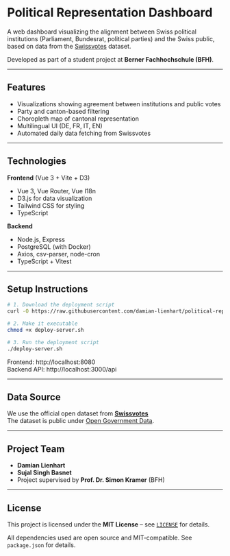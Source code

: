# Political Representation Dashboard

A web dashboard visualizing the alignment between Swiss political institutions (Parliament, Bundesrat, political parties) and the Swiss public, based on data from the [Swissvotes](https://swissvotes.ch) dataset.

Developed as part of a student project at **Berner Fachhochschule (BFH)**.

---

##  Features

-  Visualizations showing agreement between institutions and public votes
-  Party and canton-based filtering
-  Choropleth map of cantonal representation
-  Multilingual UI (DE, FR, IT, EN)
-  Automated daily data fetching from Swissvotes

---

##  Technologies

**Frontend** (Vue 3 + Vite + D3)
- Vue 3, Vue Router, Vue I18n
- D3.js for data visualization
- Tailwind CSS for styling
- TypeScript

**Backend**
- Node.js, Express
- PostgreSQL (with Docker)
- Axios, csv-parser, node-cron
- TypeScript + Vitest

---

##  Setup Instructions

```bash
# 1. Download the deployment script
curl -O https://raw.githubusercontent.com/damian-lienhart/political-representation-dashboard/main/deploy-server.sh

# 2. Make it executable
chmod +x deploy-server.sh

# 3. Run the deployment script
./deploy-server.sh

```

Frontend: http://localhost:8080  
Backend API: http://localhost:3000/api

---

##  Data Source

We use the official open dataset from **[Swissvotes](https://swissvotes.ch/page/dataset/)**  
 The dataset is public under [Open Government Data](https://opendata.swiss/en/dataset/swissvotes).

---

##  Project Team

- **Damian Lienhart**
- **Sujal Singh Basnet**
- Project supervised by **Prof. Dr. Simon Kramer** (BFH)

---

##  License

This project is licensed under the **MIT License** – see [`LICENSE`](./LICENSE) for details.

All dependencies used are open source and MIT-compatible. See `package.json` for details.
